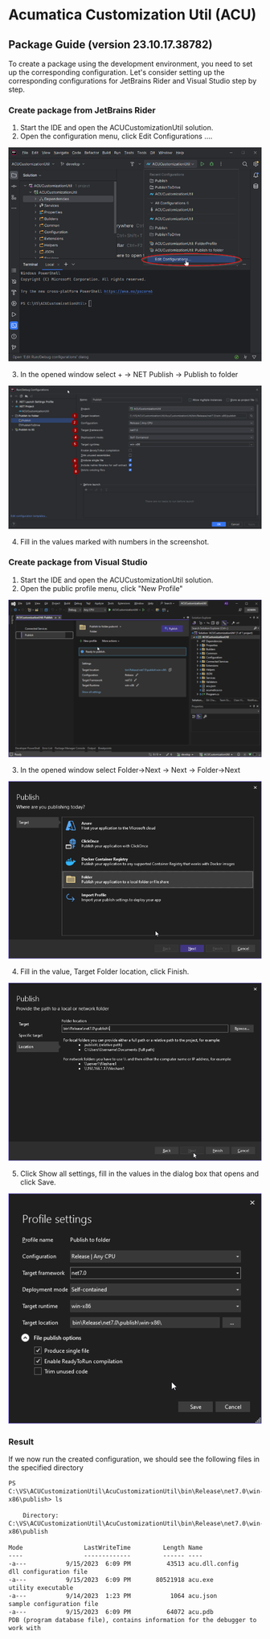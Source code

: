 # Acumatica Customization Util (ACU)

## Package Guide (version 23.10.17.38782)

To create a package using the development environment, you need to set up the corresponding configuration. 
Let's consider setting up the corresponding configurations for JetBrains Rider and Visual Studio step by step.

### Create package from JetBrains Rider

1. Start the IDE and open the ACUCustomizationUtil solution.
2. Open the configuration menu, click Edit Configurations ....

![Package](img/ACUPackageRD_1.png)

3. In the opened window select + -> NET Publish -> Publish to folder

![Package](img/ACUPackageRD_2.png)

4. Fill in the values marked with numbers in the screenshot.

### Create package from Visual Studio

1. Start the IDE and open the ACUCustomizationUtil solution.
2. Open the public profile menu, click "New Profile"

![Package](img/ACUPackageVS_1.png)

3. In the opened window select Folder->Next -> Next -> Folder->Next

![Package](img/ACUPackageVS_11.png)

4. Fill in the value, Target Folder location, click Finish.

![Package](img/ACUPackageVS_111.png)

5. Click Show all settings, fill in the values in the dialog box that opens and click Save.

![Package](img/ACUPackageVS_2.png)

### Result
If we now run the created configuration, we should see the following files in the specified directory
```powershel
PS C:\VS\ACUCustomizationUtil\AcuCustomizationUtil\bin\Release\net7.0\win-x86\publish> ls

    Directory: C:\VS\ACUCustomizationUtil\AcuCustomizationUtil\bin\Release\net7.0\win-x86\publish

Mode                 LastWriteTime         Length Name
----                 -------------         ------ ----
-a---           9/15/2023  6:09 PM          43513 acu.dll.config           dll configuration file 
-a---           9/15/2023  6:09 PM       80521918 acu.exe                  utility executable
-a---           9/14/2023  1:23 PM           1064 acu.json                 sample configuration file
-a---           9/15/2023  6:09 PM          64072 acu.pdb                  PDB (program database file), contains information for the debugger to work with
```